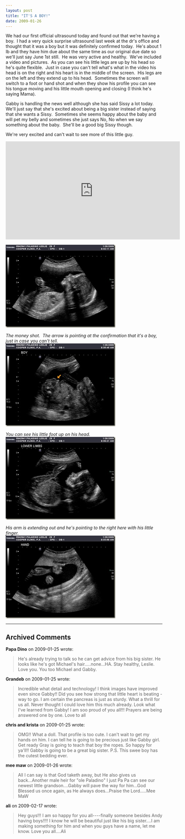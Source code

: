 ```yaml
---
layout: post
title: "IT'S A BOY!"
date: 2009-01-26
---
```


<p>We had our first official ultrasound today and found out that we're having a boy.&#160; I had a very quick surprise ultrasound last week at the dr's office and thought that it was a boy but it was definitely confirmed today.&#160; He's about 1 lb and they have him due about the same time as our original due date so we'll just say June 1st still.&#160; He was very active and healthy.&#160; We've included a video and pictures.&#160; As you can see his little legs are up by his head so he's quite flexible.&#160; Just in case you can't tell what's what in the video his head is on the right and his heart is in the middle of the screen.&#160; His legs are on the left and they extend up to his head.&#160; Sometimes the screen will switch to a foot or hand shot and when they show his profile you can see his tongue moving and his little mouth opening and closing (I think he's saying Mama).&#160; </p>  <p>Gabby is handling the news well although she has said Sissy a lot today.&#160; We'll just say that she's excited about being a big sister instead of saying that she wants a Sissy.&#160; Sometimes she seems happy about the baby and will pet my belly and sometimes she just says No, No when we say something about the baby.&#160; She'll be a good big Sissy though.&#160; </p>  <p>We're very excited and can't wait to see more of this little guy.&#160; </p>  <p></p>

<iframe width="560" height="315" src="https://www.youtube.com/embed/RfAA8KEa3kE?si=0Rr0mRFQJx3Uaseo" title="YouTube video player" frameborder="0" allow="accelerometer; autoplay; clipboard-write; encrypted-media; gyroscope; picture-in-picture; web-share" referrerpolicy="strict-origin-when-cross-origin" allowfullscreen></iframe>

<p><a href="/assets/images/I20090126083750796_2.jpg"><img style="border-top-width: 0px; border-left-width: 0px; border-bottom-width: 0px; border-right-width: 0px" height="266" alt="I20090126083750796" src="/assets/images/I20090126083750796_thumb.jpg" width="353" border="0" /></a> </p>  <p><em>The money shot.&#160; The arrow is pointing at the confirmation that it's a boy, just in case you can't tell.</em><a href="/assets/images/I20090126083752578_2.jpg"><img style="border-top-width: 0px; border-left-width: 0px; border-bottom-width: 0px; border-right-width: 0px" height="266" alt="I20090126083752578" src="/assets/images/I20090126083752578_thumb.jpg" width="353" border="0" /></a> </p>  <p><em>You can see his little foot up on his head.</em>    <br /><a href="/assets/images/I20090126083753218_2.jpg"><img style="border-top-width: 0px; border-left-width: 0px; border-bottom-width: 0px; border-right-width: 0px" height="266" alt="I20090126083753218" src="/assets/images/I20090126083753218_thumb.jpg" width="353" border="0" /></a> </p>  <p><em>His arm is extending out and he's pointing to the right here with his little finger.&#160; </em>    <br /><a href="/assets/images/I20090126083751687_2.jpg"><img style="border-top-width: 0px; border-left-width: 0px; border-bottom-width: 0px; border-right-width: 0px" height="266" alt="I20090126083751687" src="/assets/images/I20090126083751687_thumb.jpg" width="353" border="0" /></a></p>


---

## Archived Comments

**Papa Dino** on 2009-01-25 wrote:

> He's already trying to talk so he can get advice from his big sister. He looks like he's got Michael's hair.....none...HA. Stay healthy, Leslie. Love you. You too Michael and Gabby.

**Grandeb** on 2009-01-25 wrote:

> Incredible what detail and technology!  I think images have improved even since Gabby!!  Did you see how strong that little heart is beating - way to go.  I am certain the pancreas is just as sturdy.  What a thrill for us all.  Never thought I could love him this much already.  Look what I've learned from 
Gabby!  I am soo proud of you all!!!  Prayers are being answered one by one.  Love to all

**chris and krista** on 2009-01-25 wrote:

> OMG!! What a doll. That profile is too cute. I can't wait to get my hands on him. I can tell he is going to be precious just like Gabby girl. Get ready Gray is going to teach that boy the ropes. So happy for ya'll!! Gabby is going to be a great big sister. P.S. This swee boy has the cutest bedding ever.

**mee maw** on 2009-01-26 wrote:

> All I can say is that God taketh away, but He also gives us back...Another male heir for &quot;ole Paladino&quot; I just Pa Pa can see our newest little grandson....Gabby will pave the way for him...God Blessed us once again, as He always does...Praise the Lord.....Mee MaW

**ali** on 2009-02-17 wrote:

> Hey guys!!!  I am so happy for you all----finally someone besides Andy having boys!!!!  I know he will be beautiful just like his big sister....I am making something for him and when you guys have a name, let me know.  Love you all....Ali
